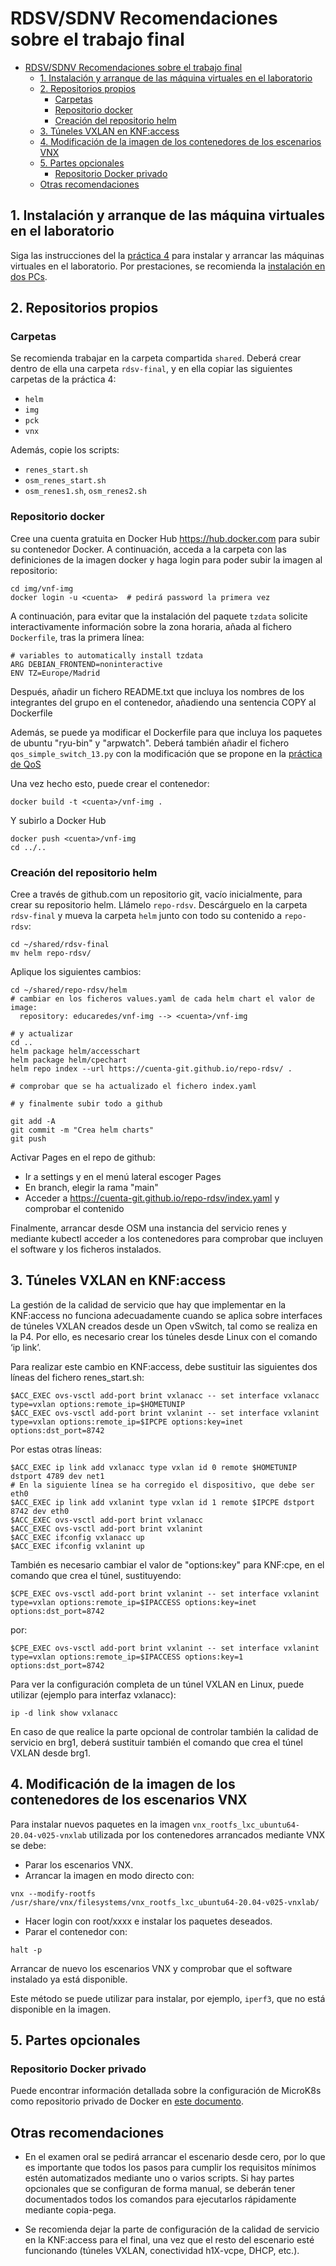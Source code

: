# RDSV/SDNV Recomendaciones sobre el trabajo final

- [RDSV/SDNV Recomendaciones sobre el trabajo final](#rdsvsdnv-recomendaciones-sobre-el-trabajo-final)
  - [1. Instalación y arranque de las máquina virtuales en el laboratorio](#1-instalación-y-arranque-de-las-máquina-virtuales-en-el-laboratorio)
  - [2. Repositorios propios](#2-repositorios-propios)
    - [Carpetas](#carpetas)
    - [Repositorio docker](#repositorio-docker)
    - [Creación del repositorio helm](#creación-del-repositorio-helm)
  - [3. Túneles VXLAN en KNF:access](#3-túneles-vxlan-en-knfaccess)
  - [4. Modificación de la imagen de los contenedores de los escenarios VNX](#4-modificación-de-la-imagen-de-los-contenedores-de-los-escenarios-vnx)
  - [5. Partes opcionales](#5-partes-opcionales)
    - [Repositorio Docker privado](#repositorio-docker-privado)
  - [Otras recomendaciones](#otras-recomendaciones)


## 1. Instalación y arranque de las máquina virtuales en el laboratorio

Siga las instrucciones del la [práctica 4](RDSV-p4.md) para instalar y arrancar
las máquinas virtuales en el laboratorio. Por prestaciones, se recomienda la
[instalación en dos PCs](RDSV-p4.md#1-instalación-en-dos-pcs).

## 2. Repositorios propios

### Carpetas

Se recomienda trabajar en la carpeta compartida `shared`.  Deberá crear dentro
de ella una carpeta `rdsv-final`, y en ella copiar las siguientes carpetas de la
práctica 4:
- `helm`
- `img`
- `pck`
- `vnx`
  
Además, copie los scripts:
- `renes_start.sh`
- `osm_renes_start.sh`
- `osm_renes1.sh`, `osm_renes2.sh`

### Repositorio docker

Cree una cuenta gratuita en Docker Hub https://hub.docker.com para subir su
contenedor Docker. A continuación, acceda a la carpeta con las definiciones de
la imagen docker y haga login para poder subir la imagen al repositorio:

```
cd img/vnf-img
docker login -u <cuenta>  # pedirá password la primera vez
```

A continuación, para evitar que la instalación del paquete `tzdata` solicite
interactivamente información sobre la zona horaria, añada al fichero
`Dockerfile`, tras la primera línea:

```
# variables to automatically install tzdata 
ARG DEBIAN_FRONTEND=noninteractive
ENV TZ=Europe/Madrid
```

Después, añadir un fichero README.txt que incluya los nombres de los integrantes
del grupo en el contenedor, añadiendo una sentencia COPY al Dockerfile

Además, se puede ya modificar el Dockerfile para que incluya los paquetes de ubuntu 
"ryu-bin" y "arpwatch". Deberá también añadir el fichero
`qos_simple_switch_13.py` con la modificación que se propone en la
[práctica de QoS](http://osrg.github.io/ryu-book/en/html/rest_qos.html)

Una vez hecho esto, puede crear el contenedor:

```
docker build -t <cuenta>/vnf-img .
```

Y subirlo a Docker Hub

```
docker push <cuenta>/vnf-img
cd ../..
```

### Creación del repositorio helm

Cree a través de github.com un repositorio git, vacío inicialmente, para
crear su repositorio helm. Llámelo `repo-rdsv`. Descárguelo en la carpeta
 `rdsv-final` y mueva la carpeta `helm` junto con todo su contenido 
a `repo-rdsv`:

```
cd ~/shared/rdsv-final
mv helm repo-rdsv/
```

Aplique los siguientes cambios:

```
cd ~/shared/repo-rdsv/helm
# cambiar en los ficheros values.yaml de cada helm chart el valor de
image:
  repository: educaredes/vnf-img --> <cuenta>/vnf-img

# y actualizar 
cd ..
helm package helm/accesschart
helm package helm/cpechart
helm repo index --url https://cuenta-git.github.io/repo-rdsv/ .

# comprobar que se ha actualizado el fichero index.yaml

# y finalmente subir todo a github

git add -A
git commit -m "Crea helm charts"
git push 
```

Activar Pages en el repo de github:
- Ir a settings y en el menú lateral escoger Pages
- En branch, elegir la rama "main"
- Acceder a https://cuenta-git.github.io/repo-rdsv/index.yaml y comprobar
  el contenido

Finalmente, arrancar desde OSM una instancia del servicio renes y mediante
kubectl acceder a los contenedores para comprobar que incluyen el software
y los ficheros instalados.

## 3. Túneles VXLAN en KNF:access

La gestión de la calidad de servicio que hay que implementar en la KNF:access no
funciona adecuadamente cuando se aplica sobre interfaces de túneles VXLAN
creados desde un Open vSwitch, tal como se realiza en la P4. Por ello, es
necesario crear los túneles desde Linux con el comando ‘ip link’.

Para realizar este cambio en KNF:access, debe sustituir las siguientes dos
líneas del fichero renes_start.sh: 

```
$ACC_EXEC ovs-vsctl add-port brint vxlanacc -- set interface vxlanacc type=vxlan options:remote_ip=$HOMETUNIP
$ACC_EXEC ovs-vsctl add-port brint vxlanint -- set interface vxlanint type=vxlan options:remote_ip=$IPCPE options:key=inet options:dst_port=8742
```

Por estas otras líneas:

```
$ACC_EXEC ip link add vxlanacc type vxlan id 0 remote $HOMETUNIP dstport 4789 dev net1
# En la siguiente línea se ha corregido el dispositivo, que debe ser eth0
$ACC_EXEC ip link add vxlanint type vxlan id 1 remote $IPCPE dstport 8742 dev eth0
$ACC_EXEC ovs-vsctl add-port brint vxlanacc
$ACC_EXEC ovs-vsctl add-port brint vxlanint
$ACC_EXEC ifconfig vxlanacc up
$ACC_EXEC ifconfig vxlanint up
```

También es necesario cambiar el valor de "options:key" para KNF:cpe, en el
comando que crea el túnel, sustituyendo:

```
$CPE_EXEC ovs-vsctl add-port brint vxlanint -- set interface vxlanint type=vxlan options:remote_ip=$IPACCESS options:key=inet options:dst_port=8742
```

por:

```
$CPE_EXEC ovs-vsctl add-port brint vxlanint -- set interface vxlanint type=vxlan options:remote_ip=$IPACCESS options:key=1 options:dst_port=8742
```

Para ver la configuración completa de un túnel VXLAN en Linux, puede utilizar 
(ejemplo para interfaz vxlanacc):

```
ip -d link show vxlanacc
```

En caso de que realice la parte opcional de controlar también la calidad de
servicio en brg1, deberá sustituir también el comando que crea el túnel VXLAN
desde brg1.

## 4. Modificación de la imagen de los contenedores de los escenarios VNX

Para instalar nuevos paquetes en la imagen
`vnx_rootfs_lxc_ubuntu64-20.04-v025-vnxlab` utilizada por los contenedores
arrancados mediante VNX se debe:

- Parar los escenarios VNX.
- Arrancar la imagen en modo directo con:

```
vnx --modify-rootfs /usr/share/vnx/filesystems/vnx_rootfs_lxc_ubuntu64-20.04-v025-vnxlab/
```

- Hacer login con root/xxxx e instalar los paquetes deseados.
- Parar el contenedor con:

```
halt -p
```

Arrancar de nuevo los escenarios VNX y comprobar que el software instalado ya 
está disponible.

Este método se puede utilizar para instalar, por ejemplo, `iperf3`, que no está
disponible en la imagen.

## 5. Partes opcionales

### Repositorio Docker privado 

Puede encontrar información detallada sobre la configuración de MicroK8s como
repositorio privado de Docker en [este documento](repo-privado-docker.md).

## Otras recomendaciones

- En el examen oral se pedirá arrancar el escenario desde cero, por lo que es
importante que todos los pasos para cumplir los requisitos mínimos estén
automatizados mediante uno o varios scripts. Si hay partes opcionales que se
configuran de forma manual, se deberán tener documentados todos los comandos
para ejecutarlos rápidamente mediante copia-pega. 

- Se recomienda dejar la parte de configuración de la calidad de servicio en la
KNF:access para el final, una vez que el resto del escenario esté funcionando
(túneles VXLAN, conectividad h1X-vcpe, DHCP, etc.).










